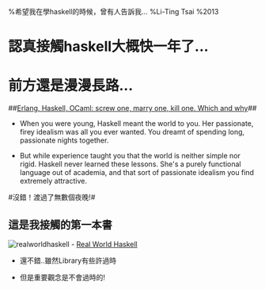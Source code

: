 %希望我在學haskell的時候，曾有人告訴我...
%Li-Ting Tsai
%2013

# 認真接觸haskell大概快一年了... #

# 前方還是漫漫長路... #

##[Erlang, Haskell, OCaml: screw one, marry one, kill one. Which and why](http://www.quora.com/Erlang-Haskell-OCaml-screw-one-marry-one-kill-one-Which-and-why)##

- When you were young, Haskell meant the world to you. Her passionate, firey idealism was all you ever wanted. You dreamt of spending long, passionate nights together.

- But while experience taught you that the world is neither simple nor rigid. Haskell never learned these lessons. She's a purely functional language out of academia, and that sort of passionate idealism you find extremely attractive. 

#沒錯！渡過了無數個夜晚!#




## 這是我接觸的第一本書 ##
![realworldhaskell](http://book.realworldhaskell.org/support/rwh-200.jpg) - [Real World Haskell](http://book.realworldhaskell.org/read/)

- 還不錯..雖然Library有些許過時 

- 但是重要觀念是不會過時的! 






